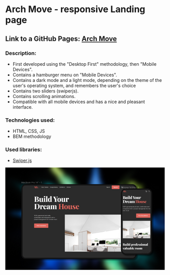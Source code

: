 # Arch Move - responsive Landing page
## Link to a GitHub Pages: [Arch Move](https://arturcodecraft.github.io/landing-archmove/)
### Description:

- First developed using the "Desktop First" methodology, then "Mobile Devices".
- Contains a hamburger menu on "Mobile Devices".
- Contains a dark mode and a light mode, depending on the theme of the user's operating system, and remembers the user's choice
- Contains two sliders (swiperjs).
- Contains scrolling animations.
- Compatible with all mobile devices and has a nice and pleasant interface.

### Technologies used:
- HTML, CSS, JS
- BEM methodology

### Used libraries:
- [Swiper.js](https://swiperjs.com/)

![preview img](/preview.png)